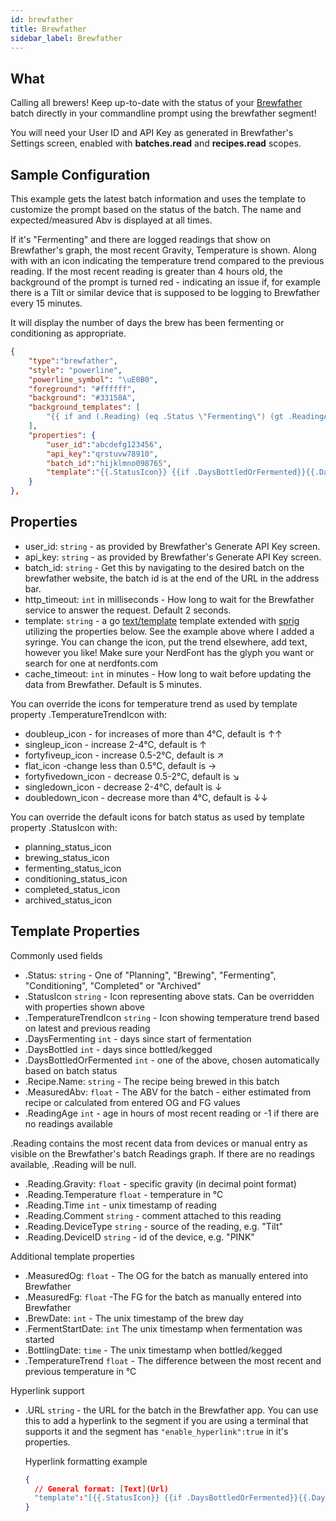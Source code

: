 ```yaml
---
id: brewfather
title: Brewfather
sidebar_label: Brewfather
---
```


## What

Calling all brewers!  Keep up-to-date with the status of your [Brewfather][brewfather] batch directly in your
 commandline prompt using the brewfather segment!

 You will need your User ID and API Key as generated in
 Brewfather's Settings screen, enabled with **batches.read** and **recipes.read** scopes.

## Sample Configuration

This example gets the latest batch information and uses the template to customize the prompt
based on the status of the batch.  The name and expected/measured Abv is displayed at all times.

If it's "Fermenting" and there are logged readings that show on Brewfather's graph, the most
recent Gravity, Temperature is shown.  Along with with an icon indicating the temperature
trend compared to the previous reading. If the most recent reading is greater than 4 hours old,
the background of the prompt is turned red - indicating an issue if, for example there is a Tilt or similar
device that is supposed to be logging to Brewfather every 15 minutes.

It will display the number of days the brew has been fermenting or conditioning as appropriate.

```json
{
    "type":"brewfather",
    "style": "powerline",
    "powerline_symbol": "\uE0B0",
    "foreground": "#ffffff",
    "background": "#33158A",
    "background_templates": [
        "{{ if and (.Reading) (eq .Status \"Fermenting\") (gt .ReadingAge 4) }}#cc1515{{end}}"
    ],
    "properties": {
        "user_id":"abcdefg123456",
        "api_key":"qrstuvw78910",
        "batch_id":"hijklmno098765",
        "template":"{{.StatusIcon}} {{if .DaysBottledOrFermented}}{{.DaysBottledOrFermented}}d{{end}} {{.Recipe.Name}} {{.MeasuredAbv}}%{{ if and (.Reading) (eq .Status \"Fermenting\")}}: {{.Reading.Gravity}} {{.Reading.Temperature}}° {{.TemperatureTrendIcon}}{{end}}"
    }
},
```

## Properties

- user_id: `string` - as provided by Brewfather's Generate API Key screen.
- api_key: `string` - as provided by Brewfather's Generate API Key screen.
- batch_id: `string` - Get this by navigating to the desired batch on the brewfather website,
the batch id is at the end of the URL in the address bar.
- http_timeout: `int` in milliseconds - How long to wait for the Brewfather service to answer the request.  Default 2 seconds.
- template: `string` - a go [text/template][go-text-template] template extended
  with [sprig][sprig] utilizing the properties below.
  See the example above where I added a syringe.
  You can change the icon, put the trend elsewhere, add text, however you like!
  Make sure your NerdFont has the glyph you want or search for one
  at nerdfonts.com
- cache_timeout: `int` in minutes - How long to wait before updating the data from Brewfather.  Default is 5 minutes.

You can override the icons for temperature trend as used by template property .TemperatureTrendIcon with:

- doubleup_icon - for increases of more than 4°C, default is ↑↑
- singleup_icon - increase 2-4°C, default is ↑
- fortyfiveup_icon - increase 0.5-2°C, default is ↗
- flat_icon -change less than 0.5°C, default is →
- fortyfivedown_icon - decrease 0.5-2°C, default is ↘
- singledown_icon - decrease 2-4°C, default is ↓
- doubledown_icon - decrease more than 4°C, default is ↓↓

You can override the default icons for batch status as used by template property .StatusIcon with:

- planning_status_icon
- brewing_status_icon
- fermenting_status_icon
- conditioning_status_icon
- completed_status_icon
- archived_status_icon

## Template Properties

Commonly used fields

- .Status: `string` - One of "Planning", "Brewing", "Fermenting", "Conditioning", "Completed" or "Archived"
- .StatusIcon `string` - Icon representing above stats.  Can be overridden with properties shown above
- .TemperatureTrendIcon `string` - Icon showing temperature trend based on latest and previous reading
- .DaysFermenting `int` - days since start of fermentation
- .DaysBottled `int` - days since bottled/kegged
- .DaysBottledOrFermented `int` - one of the above, chosen automatically based on batch status
- .Recipe.Name: `string` - The recipe being brewed in this batch
- .MeasuredAbv: `float` - The ABV for the batch - either estimated from recipe or calculated from entered OG and FG values
- .ReadingAge `int` - age in hours of most recent reading or -1 if there are no readings available
  
.Reading contains the most recent data from devices or manual entry as visible on the Brewfather's batch Readings graph.
If there are no readings available, .Reading will be null.

- .Reading.Gravity: `float` - specific gravity (in decimal point format)
- .Reading.Temperature `float` - temperature in °C
- .Reading.Time `int` - unix timestamp of reading
- .Reading.Comment `string` - comment attached to this reading
- .Reading.DeviceType `string` - source of the reading, e.g. "Tilt"
- .Reading.DeviceID `string` - id of the device, e.g. "PINK"
  
Additional template properties

- .MeasuredOg: `float` - The OG for the batch as manually entered into Brewfather
- .MeasuredFg: `float` -The FG for the batch as manually entered into Brewfather
- .BrewDate: `int` - The unix timestamp of the brew day
- .FermentStartDate: `int` The unix timestamp when fermentation was started
- .BottlingDate: `time` - The unix timestamp when bottled/kegged
- .TemperatureTrend `float` - The difference between the most recent and previous temperature in °C

Hyperlink support

- .URL `string` - the URL for the batch in the Brewfather app.  You can use this to add a hyperlink to the segment
if you are using a terminal that supports it and the segment has `"enable_hyperlink":true` in it's properties.

  Hyperlink formatting example 

  ````json
  {
    // General format: [Text](Url)
    "template":"[{{.StatusIcon}} {{if .DaysBottledOrFermented}}{{.DaysBottledOrFermented}}d{{end}} {{.Recipe.Name}}]({{.URL}})"
  }

  ````

[go-text-template]: https://golang.org/pkg/text/template/
[sprig]: https://masterminds.github.io/sprig/
[brewfather]: http://brewfather.app
